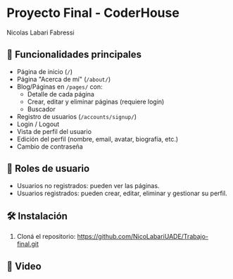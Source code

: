 # Proyecto Final - CoderHouse
Nicolas Labari Fabressi

## 📂 Funcionalidades principales

- Página de inicio (`/`)
- Página "Acerca de mí" (`/about/`)
- Blog/Páginas en `/pages/` con:
  - Detalle de cada página
  - Crear, editar y eliminar páginas (requiere login)
  - Buscador
- Registro de usuarios (`/accounts/signup/`)
- Login / Logout
- Vista de perfil del usuario
- Edición del perfil (nombre, email, avatar, biografía, etc.)
- Cambio de contraseña

## 👥 Roles de usuario

- Usuarios no registrados: pueden ver las páginas.
- Usuarios registrados: pueden crear, editar, eliminar y gestionar su perfil.

## 🛠 Instalación

1. Cloná el repositorio:
https://github.com/NicoLabariUADE/Trabajo-final.git

## 📸 Video
